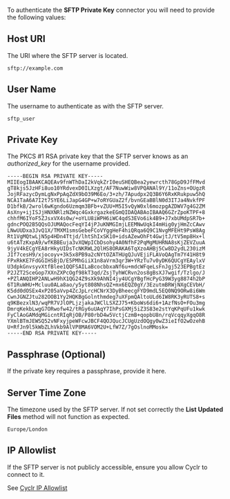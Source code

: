 
To authenticate the **SFTP Private Key** connector you will need to provide the following values:

## Host URI ##

The URI where the SFTP server is located.

````
sftp://example.com
````

## User Name ## 

The username to authenticate as with the SFTP server.

````
sftp_user
````

## Private Key ##

The PKCS #1 RSA private key that the SFTP server knows as an _authorized_key_ for the username provided.

````
-----BEGIN RSA PRIVATE KEY-----
MIIEogIBAAKCAQEAv9fnWThDaI2kVqkZrI0euSHEQBea2yewrcth78GpD9JfFMvd
gT8kjs5JzHFi8uo10YRdvexD0ILXzgt/AF7NuwWiw8VPQANAl9Y/11oZns+OUgzR
JojRFazycDymLgNxPpAqZdX9bO39M6Eo/3+zh/7Apudpx2Q3B6Y6RxKRukpuw5hQ
NCA1TaA6A7I2t7SYE6LiJapG4GP+w7oRYGUaZ2f/bvnGEaBBlN0d3ITJa4NvkfPF
D1bfkB/2wrol6wKgndo6Uzmqm3BFb+vZUU+M5I5vQyW0xl6mozpgAZDWV7g4G2ZM
AsXny+ijISJjHNXNRlzNZWqc4GxkrgazkeEGmQIDAQABAoIBAAQ6GZrZpoKTPF+8
chhfM6IYoF5ZJsxVX4s0w/+oYLU8iWPH6iWC4qdS3EVo6ik4B9+J7xbUMdpSR7b+
gdncPOQ2B5QQsOJUMAQocFeqYI4jPJuKNMGImjLEEMNwUqkI4mHig0yjHmZcCAwv
LNwUUDxa3JvQ1X/TMXM1smsGebeFCoVYggHeF4hiQRqa6Q9C1NvgMFEHt9PsW8Ag
Rt1VgMQtwLjN5p4HDn4Ttjd/lhtShIxSK10+idsAZewOhFt4GwjtJ/tV5mp8Hx+l
u6tATzKxpA9/wfKBBEuja3vXQWpICbDsohy4A0NfhF2PqMgMUHRNA8sKjZEVZuuA
9jyV4kECgYEA8rHkyUIDsTcNKRWL2QlHS8ORAKA6TqXzoAHBj5Cw8D2ydL230izM
JIf7cesH9/xjocoyv+3k5x8PB9a2cNYtOZATHUgQJuVEjiFLAVoQAgTm7Y41H8t9
FPxRkKE7FdGGIHSBjD/E5PMhGiiX1n8aVrm3qr3W+YRzTu7v0yDK6QUCgYEAylxV
U3dpkGnvsyvXtfBlee1QQFSAILaBcocbbxaNf6u+mdcWFqeLsFnJgj523EPBgtEz
P2JZT2SceGop7XXnZXPcOgf98kT3qd/ZsjTyhWCRvn2os8gBsXJ7wgif/Tzlgo/J
+PZlANQIHP2ANLwH9hX1QG24Z9sXk9AhNI4jy4UCgYBgfHcPyG39W3yg8874h2bP
6T1RuWHU+Mcluu0ALa8ao/y5yt808NhsQZ+mx6EQZ0gY/3EzutmBRWjNXgCEVbH/
K5dd0dOSEx4xP205aVvp4ZcJpLrcHCNrX3DyBheecgFYD9mdL5EQ0NQ9ORw8i6Wm
CwnJGNZJtu282OOB1Yy2HQKBgGolnthmdeg7uXFpmQAltoULd6IW8RK3yRUTS8+s
q9KBezxlN3/wqPR7VJlOPLjzjakaJWClLSXZJ75+KboWs6di6+1AzfNsO+FOu3mg
DmrqKekbLwgG7ORwofw42/tRGy6uUAqY7IhPsGXMj5iZ3S83e2stYqKPqUFu1kwk
FyClAoGAMdqMGicntRIqRjOB/P80rbD4w5VctjCzmB+qopbU8n/rqVcqqyXgqO8R
YXmlBTmJEWSQ52vNFxyjpeWFcwJBCF4QOJQucJCUgUzdOQgy0wZ3ieIfO2wOzehB
U+RfJn9l5kWbZLhVkb9AlVP8MA6VOM2U+LfW7Z/7gOslnoMMosk=
-----END RSA PRIVATE KEY-----
````

## Passphrase (Optional) ##

If the private key requires a passphrase, provide it here.

## Server Time Zone ##

The timezone used by the SFTP server. If not set correctly the **List Updated Files** method will not function as expected.

````
Europe/London
````

## IP Allowlist ##

If the SFTP server is not publicly accessible, ensure you allow Cyclr to connect to it.

See [Cyclr IP Allowlist](https://docs.cyclr.com/cyclr-ip-allowlist)
